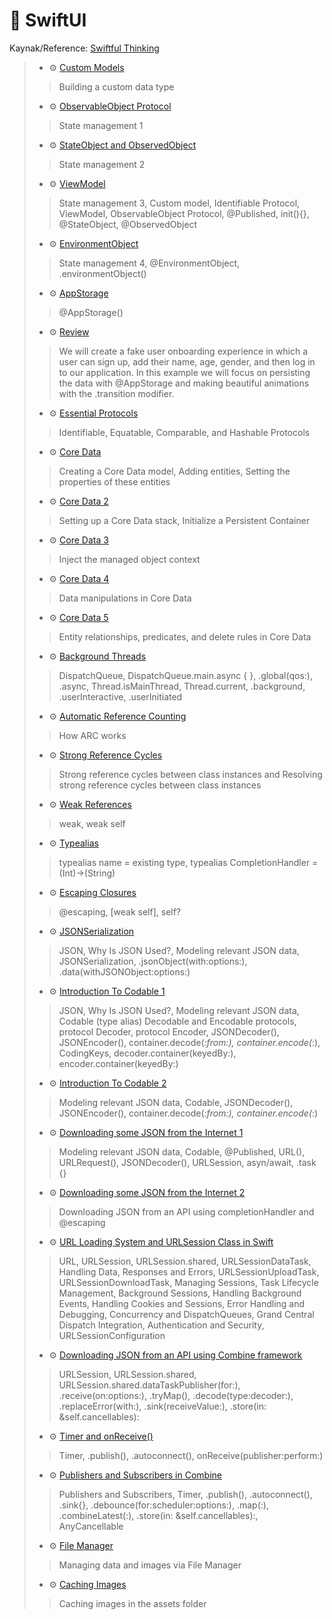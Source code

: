 # 🚧 SwiftUI
Kaynak/Reference: [Swiftful Thinking](https://www.youtube.com/@SwiftfulThinking/videos)

> - ⚙️ [Custom Models](./SwiftfulThinkingContinuedLearning/ModelBootcamp.swift)
>  > Building a custom data type
> - ⚙️ [ObservableObject Protocol](./SwiftfulThinkingContinuedLearning/ObservableObjectBootcamp.swift)
>  > State management 1
> - ⚙️ [StateObject and ObservedObject](./SwiftfulThinkingContinuedLearning/StateObjectAndObservedObjectBootcamp.swift)
>  > State management 2
> - ⚙️ [ViewModel](./SwiftfulThinkingContinuedLearning/ViewModelBootcamp.swift)
>  > State management 3, Custom model, Identifiable Protocol, ViewModel, ObservableObject Protocol, @Published, init(){}, @StateObject, @ObservedObject
> - ⚙️ [EnvironmentObject](./SwiftfulThinkingContinuedLearning/EnvironmentObjectBootcamp.swift)
>  > State management 4, @EnvironmentObject, .environmentObject()
> - ⚙️ [AppStorage](./SwiftfulThinkingContinuedLearning/AppStorageBootcamp.swift)
>  > @AppStorage()
> - ⚙️ [Review](./SwiftfulThinkingContinuedLearning/OnboardingViews)
>  > We will create a fake user onboarding experience in which a user can sign up, add their name, age, gender, and then log in to our application. In this example we will focus on persisting the data with @AppStorage and making beautiful animations with the .transition modifier.
> - ⚙️ [Essential Protocols](./SwiftfulThinkingContinuedLearning/EssentialProtocolsBootcamp.swift)
>  > Identifiable, Equatable, Comparable, and Hashable Protocols
> - ⚙️ [Core Data](./SwiftfulThinkingContinuedLearning/CoreDataBootcamp.swift)
>  > Creating a Core Data model, Adding entities, Setting the properties of these entities
> - ⚙️ [Core Data 2](./SwiftfulThinkingContinuedLearning/CoreDataBootcamp.swift)
>  > Setting up a Core Data stack, Initialize a Persistent Container
> - ⚙️ [Core Data 3](./SwiftfulThinkingContinuedLearning/Root/SwiftfulThinkingContinuedLearningApp.swift)
>  > Inject the managed object context
> - ⚙️ [Core Data 4](./SwiftfulThinkingContinuedLearning/ContentView.swift)
>  > Data manipulations in Core Data
> - ⚙️ [Core Data 5](https://github.com/enesozmus/iSchool)
>  >  Entity relationships, predicates, and delete rules in Core Data
>  - ⚙️ [Background Threads](./SwiftfulThinkingContinuedLearning/BackgroundThreadBootcamp.swift)
>  > DispatchQueue, DispatchQueue.main.async { }, .global(qos:), .async, Thread.isMainThread, Thread.current, .background, .userInteractive, .userInitiated 
>  - ⚙️ [Automatic Reference Counting](./SwiftfulThinkingContinuedLearning/AutomaticReferenceCountingBootcamp.swift)
>  > How ARC works
>  - ⚙️ [Strong Reference Cycles](./SwiftfulThinkingContinuedLearning/StrongReferenceCyclesBootcamp.swift)
>  > Strong reference cycles between class instances and Resolving strong reference cycles between class instances
>  - ⚙️ [Weak References](./SwiftfulThinkingContinuedLearning/WeakReferencesBootcamp.swift)
>  > weak, weak self
>  - ⚙️ [Typealias](./SwiftfulThinkingContinuedLearning/TypealiasBootcamp.swift)
>  > typealias name = existing type, typealias CompletionHandler = (Int)->(String)
>  - ⚙️ [Escaping Closures](./SwiftfulThinkingContinuedLearning/EscapingBootcamp.swift)
>  > @escaping, [weak self], self?
>  - ⚙️ [JSONSerialization](./SwiftfulThinkingContinuedLearning/JSONSerializationBootcamp.swift)
>  > JSON, Why Is JSON Used?, Modeling relevant JSON data, JSONSerialization, .jsonObject(with:options:), .data(withJSONObject:options:)
>  - ⚙️ [Introduction To Codable 1](./SwiftfulThinkingContinuedLearning/IntroductionToCodableBootcamp.swift)
>  > JSON, Why Is JSON Used?, Modeling relevant JSON data, Codable (type alias) Decodable and Encodable protocols, protocol Decoder, protocol Encoder, JSONDecoder(), JSONEncoder(), container.decode(_:from:), container.encode(_:), CodingKeys, decoder.container(keyedBy:), encoder.container(keyedBy:)
>  - ⚙️ [Introduction To Codable 2](./SwiftfulThinkingContinuedLearning/IntroductionToCodableBootcamp2.swift)
>  > Modeling relevant JSON data, Codable, JSONDecoder(), JSONEncoder(), container.decode(_:from:), container.encode(_:)
>  - ⚙️ [Downloading some JSON from the Internet 1](./SwiftfulThinkingContinuedLearning/DownloadingJSONBootcamp.swift)
>  > Modeling relevant JSON data, Codable, @Published, URL(), URLRequest(), JSONDecoder(), URLSession, asyn/await, .task {}
>  - ⚙️ [Downloading some JSON from the Internet 2](./SwiftfulThinkingContinuedLearning/DownloadWithEscapingBootcamp.swift)
>  > Downloading JSON from an API using completionHandler and @escaping
>  - ⚙️ [URL Loading System and URLSession Class in Swift](./SwiftfulThinkingContinuedLearning/URLLoadingBootcamp.swift)
>  > URL, URLSession, URLSession.shared, URLSessionDataTask, Handling Data, Responses and Errors, URLSessionUploadTask, URLSessionDownloadTask, Managing Sessions, Task Lifecycle Management, Background Sessions, Handling Background Events, Handling Cookies and Sessions, Error Handling and Debugging, Concurrency and DispatchQueues, Grand Central Dispatch Integration, Authentication and Security, URLSessionConfiguration
>  - ⚙️ [Downloading JSON from an API using Combine framework](./SwiftfulThinkingContinuedLearning/DownloadWithCombineBootcamp.swift)
>  > URLSession, URLSession.shared, URLSession.shared.dataTaskPublisher(for:), .receive(on:options:), .tryMap(), .decode(type:decoder:), .replaceError(with:), .sink(receiveValue:), .store(in: &self.cancellables):
>  - ⚙️ [Timer and onReceive()](./SwiftfulThinkingContinuedLearning/TimerBootcamp.swift)
>  > Timer, .publish(), .autoconnect(), onReceive(publisher:perform:)
>  - ⚙️ [Publishers and Subscribers in Combine](./SwiftfulThinkingContinuedLearning/SubscriberBootcamp.swift)
>  > Publishers and Subscribers, Timer, .publish(), .autoconnect(), .sink{}, .debounce(for:scheduler:options:), .map(:), .combineLatest(:), .store(in: &self.cancellables):, AnyCancellable
>  - ⚙️ [File Manager](./SwiftfulThinkingContinuedLearning/FileManagerBootcamp.swift)
>  > Managing data and images via File Manager
>  - ⚙️ [Caching Images](./SwiftfulThinkingContinuedLearning/CachingImagesBootcamp.swift)
>  > Caching images in the assets folder
